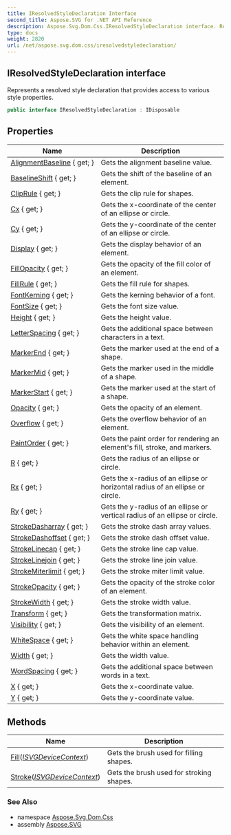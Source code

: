 ```yaml
---
title: IResolvedStyleDeclaration Interface
second_title: Aspose.SVG for .NET API Reference
description: Aspose.Svg.Dom.Css.IResolvedStyleDeclaration interface. Represents a resolved style declaration that provides access to various style properties
type: docs
weight: 2820
url: /net/aspose.svg.dom.css/iresolvedstyledeclaration/
---
```

## IResolvedStyleDeclaration interface

Represents a resolved style declaration that provides access to various style properties.

```csharp
public interface IResolvedStyleDeclaration : IDisposable
```

## Properties

| Name | Description |
| --- | --- |
| [AlignmentBaseline](../../aspose.svg.dom.css/iresolvedstyledeclaration/alignmentbaseline/) { get; } | Gets the alignment baseline value. |
| [BaselineShift](../../aspose.svg.dom.css/iresolvedstyledeclaration/baselineshift/) { get; } | Gets the shift of the baseline of an element. |
| [ClipRule](../../aspose.svg.dom.css/iresolvedstyledeclaration/cliprule/) { get; } | Gets the clip rule for shapes. |
| [Cx](../../aspose.svg.dom.css/iresolvedstyledeclaration/cx/) { get; } | Gets the x-coordinate of the center of an ellipse or circle. |
| [Cy](../../aspose.svg.dom.css/iresolvedstyledeclaration/cy/) { get; } | Gets the y-coordinate of the center of an ellipse or circle. |
| [Display](../../aspose.svg.dom.css/iresolvedstyledeclaration/display/) { get; } | Gets the display behavior of an element. |
| [FillOpacity](../../aspose.svg.dom.css/iresolvedstyledeclaration/fillopacity/) { get; } | Gets the opacity of the fill color of an element. |
| [FillRule](../../aspose.svg.dom.css/iresolvedstyledeclaration/fillrule/) { get; } | Gets the fill rule for shapes. |
| [FontKerning](../../aspose.svg.dom.css/iresolvedstyledeclaration/fontkerning/) { get; } | Gets the kerning behavior of a font. |
| [FontSize](../../aspose.svg.dom.css/iresolvedstyledeclaration/fontsize/) { get; } | Gets the font size value. |
| [Height](../../aspose.svg.dom.css/iresolvedstyledeclaration/height/) { get; } | Gets the height value. |
| [LetterSpacing](../../aspose.svg.dom.css/iresolvedstyledeclaration/letterspacing/) { get; } | Gets the additional space between characters in a text. |
| [MarkerEnd](../../aspose.svg.dom.css/iresolvedstyledeclaration/markerend/) { get; } | Gets the marker used at the end of a shape. |
| [MarkerMid](../../aspose.svg.dom.css/iresolvedstyledeclaration/markermid/) { get; } | Gets the marker used in the middle of a shape. |
| [MarkerStart](../../aspose.svg.dom.css/iresolvedstyledeclaration/markerstart/) { get; } | Gets the marker used at the start of a shape. |
| [Opacity](../../aspose.svg.dom.css/iresolvedstyledeclaration/opacity/) { get; } | Gets the opacity of an element. |
| [Overflow](../../aspose.svg.dom.css/iresolvedstyledeclaration/overflow/) { get; } | Gets the overflow behavior of an element. |
| [PaintOrder](../../aspose.svg.dom.css/iresolvedstyledeclaration/paintorder/) { get; } | Gets the paint order for rendering an element's fill, stroke, and markers. |
| [R](../../aspose.svg.dom.css/iresolvedstyledeclaration/r/) { get; } | Gets the radius of an ellipse or circle. |
| [Rx](../../aspose.svg.dom.css/iresolvedstyledeclaration/rx/) { get; } | Gets the x-radius of an ellipse or horizontal radius of an ellipse or circle. |
| [Ry](../../aspose.svg.dom.css/iresolvedstyledeclaration/ry/) { get; } | Gets the y-radius of an ellipse or vertical radius of an ellipse or circle. |
| [StrokeDasharray](../../aspose.svg.dom.css/iresolvedstyledeclaration/strokedasharray/) { get; } | Gets the stroke dash array values. |
| [StrokeDashoffset](../../aspose.svg.dom.css/iresolvedstyledeclaration/strokedashoffset/) { get; } | Gets the stroke dash offset value. |
| [StrokeLinecap](../../aspose.svg.dom.css/iresolvedstyledeclaration/strokelinecap/) { get; } | Gets the stroke line cap value. |
| [StrokeLinejoin](../../aspose.svg.dom.css/iresolvedstyledeclaration/strokelinejoin/) { get; } | Gets the stroke line join value. |
| [StrokeMiterlimit](../../aspose.svg.dom.css/iresolvedstyledeclaration/strokemiterlimit/) { get; } | Gets the stroke miter limit value. |
| [StrokeOpacity](../../aspose.svg.dom.css/iresolvedstyledeclaration/strokeopacity/) { get; } | Gets the opacity of the stroke color of an element. |
| [StrokeWidth](../../aspose.svg.dom.css/iresolvedstyledeclaration/strokewidth/) { get; } | Gets the stroke width value. |
| [Transform](../../aspose.svg.dom.css/iresolvedstyledeclaration/transform/) { get; } | Gets the transformation matrix. |
| [Visibility](../../aspose.svg.dom.css/iresolvedstyledeclaration/visibility/) { get; } | Gets the visibility of an element. |
| [WhiteSpace](../../aspose.svg.dom.css/iresolvedstyledeclaration/whitespace/) { get; } | Gets the white space handling behavior within an element. |
| [Width](../../aspose.svg.dom.css/iresolvedstyledeclaration/width/) { get; } | Gets the width value. |
| [WordSpacing](../../aspose.svg.dom.css/iresolvedstyledeclaration/wordspacing/) { get; } | Gets the additional space between words in a text. |
| [X](../../aspose.svg.dom.css/iresolvedstyledeclaration/x/) { get; } | Gets the x-coordinate value. |
| [Y](../../aspose.svg.dom.css/iresolvedstyledeclaration/y/) { get; } | Gets the y-coordinate value. |

## Methods

| Name | Description |
| --- | --- |
| [Fill](../../aspose.svg.dom.css/iresolvedstyledeclaration/fill/)(*[ISVGDeviceContext](../../aspose.svg.rendering/isvgdevicecontext/)*) | Gets the brush used for filling shapes. |
| [Stroke](../../aspose.svg.dom.css/iresolvedstyledeclaration/stroke/)(*[ISVGDeviceContext](../../aspose.svg.rendering/isvgdevicecontext/)*) | Gets the brush used for stroking shapes. |

### See Also

* namespace [Aspose.Svg.Dom.Css](../../aspose.svg.dom.css/)
* assembly [Aspose.SVG](../../)
